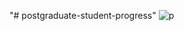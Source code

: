 "# postgraduate-student-progress" 
![p](https://github.com/jarrdim/postgraduate-student-progress/assets/85497086/e4899edb-b153-4b06-b4fe-0b4f5bd33cd9)

